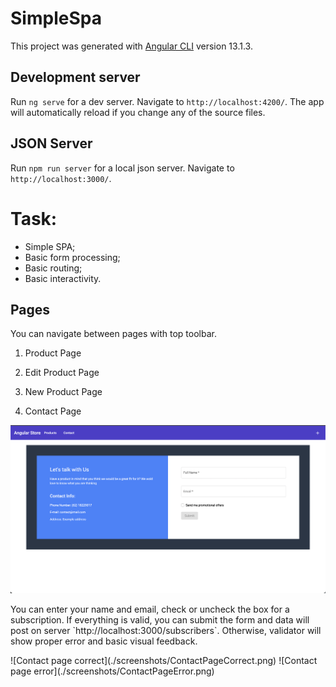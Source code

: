# SimpleSpa

This project was generated with [Angular CLI](https://github.com/angular/angular-cli) version 13.1.3.

## Development server

Run `ng serve` for a dev server. Navigate to `http://localhost:4200/`. The app will automatically reload if you change any of the source files.

## JSON Server

Run `npm run server` for a local json server. Navigate to `http://localhost:3000/`. 

# Task:
- Simple SPA;
- Basic form processing;
- Basic routing;
- Basic interactivity.

## Pages

You can navigate between pages with top toolbar.

1. Product Page

2. Edit Product Page

3. New Product Page

4. Contact Page

![Contact page](./screenshots/ContactPageView.png)
<p>
    You can enter your name and email, check or uncheck the box for a subscription.
    If everything is valid, you can submit the form and data will post on server `http://localhost:3000/subscribers`.
    Otherwise, validator will show proper error and basic visual feedback.
</p>
![Contact page correct](./screenshots/ContactPageCorrect.png)
![Contact page error](./screenshots/ContactPageError.png)